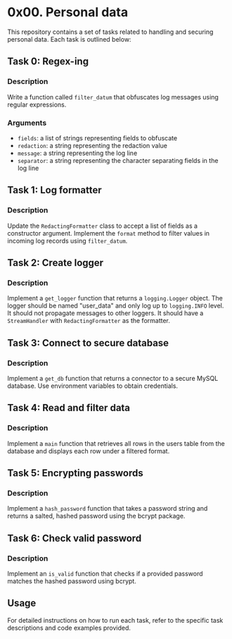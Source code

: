 # 0x00. Personal data

This repository contains a set of tasks related to handling and securing personal data. Each task is outlined below:

## Task 0: Regex-ing

### Description
Write a function called `filter_datum` that obfuscates log messages using regular expressions.

### Arguments
- `fields`: a list of strings representing fields to obfuscate
- `redaction`: a string representing the redaction value
- `message`: a string representing the log line
- `separator`: a string representing the character separating fields in the log line

## Task 1: Log formatter

### Description
Update the `RedactingFormatter` class to accept a list of fields as a constructor argument. Implement the `format` method to filter values in incoming log records using `filter_datum`.

## Task 2: Create logger

### Description
Implement a `get_logger` function that returns a `logging.Logger` object. The logger should be named "user_data" and only log up to `logging.INFO` level. It should not propagate messages to other loggers. It should have a `StreamHandler` with `RedactingFormatter` as the formatter.

## Task 3: Connect to secure database

### Description
Implement a `get_db` function that returns a connector to a secure MySQL database. Use environment variables to obtain credentials.

## Task 4: Read and filter data

### Description
Implement a `main` function that retrieves all rows in the users table from the database and displays each row under a filtered format.

## Task 5: Encrypting passwords

### Description
Implement a `hash_password` function that takes a password string and returns a salted, hashed password using the bcrypt package.

## Task 6: Check valid password

### Description
Implement an `is_valid` function that checks if a provided password matches the hashed password using bcrypt.

## Usage

For detailed instructions on how to run each task, refer to the specific task descriptions and code examples provided.
